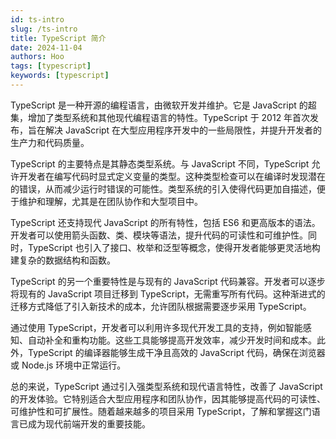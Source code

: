 ```yaml
---
id: ts-intro
slug: /ts-intro
title: TypeScript 简介
date: 2024-11-04
authors: Hoo
tags: [typescript]
keywords: [typescript]
---
```


TypeScript 是一种开源的编程语言，由微软开发并维护。它是 JavaScript 的超集，增加了类型系统和其他现代编程语言的特性。TypeScript 于 2012 年首次发布，旨在解决 JavaScript 在大型应用程序开发中的一些局限性，并提升开发者的生产力和代码质量。

TypeScript 的主要特点是其静态类型系统。与 JavaScript 不同，TypeScript 允许开发者在编写代码时显式定义变量的类型。这种类型检查可以在编译时发现潜在的错误，从而减少运行时错误的可能性。类型系统的引入使得代码更加自描述，便于维护和理解，尤其是在团队协作和大型项目中。

TypeScript 还支持现代 JavaScript 的所有特性，包括 ES6 和更高版本的语法。开发者可以使用箭头函数、类、模块等语法，提升代码的可读性和可维护性。同时，TypeScript 也引入了接口、枚举和泛型等概念，使得开发者能够更灵活地构建复杂的数据结构和函数。

TypeScript 的另一个重要特性是与现有的 JavaScript 代码兼容。开发者可以逐步将现有的 JavaScript 项目迁移到 TypeScript，无需重写所有代码。这种渐进式的迁移方式降低了引入新技术的成本，允许团队根据需要逐步采用 TypeScript。

通过使用 TypeScript，开发者可以利用许多现代开发工具的支持，例如智能感知、自动补全和重构功能。这些工具能够提高开发效率，减少开发时间和成本。此外，TypeScript 的编译器能够生成干净且高效的 JavaScript 代码，确保在浏览器或 Node.js 环境中正常运行。

总的来说，TypeScript 通过引入强类型系统和现代语言特性，改善了 JavaScript 的开发体验。它特别适合大型应用程序和团队协作，因其能够提高代码的可读性、可维护性和可扩展性。随着越来越多的项目采用 TypeScript，了解和掌握这门语言已成为现代前端开发的重要技能。

